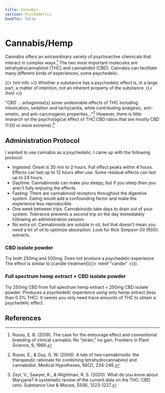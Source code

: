 ```yaml
---
title: Cannabis
section: Psychedelics
bookToc: false
---
```


# Cannabis/Hemp

Cannabis offers an extraordinary variety of psychoactive chemicals
that interact in complex ways.[^russo2019] The two most important
molecules are tetrahydrocannabinol (THC) and cannabidiol (CBD).
Cannabis can facilitate many different kinds of experiences, some
psychedelic.

{{< hint info >}}
Whether a substance has a psychedelic effect is, in a large part,
a matter of intention, not an inherent property of the substance.
{{< /hint >}}

"CBD ... antagonise[s] some undesirable effects of THC including intoxication, sedation and tachycardia, while contributing analgesic, anti-emetic, and anti-carcinogenic properties..."[^russo2006] However, there is little research on the psychological effect of THC:CBD ratios that are mostly CBD (1:50 or more extreme).[^zeyl2020]

## Administration Protocol

I wanted to use cannabis as a psychedelic. I came up with the following protocol.

- Ingested: Onset is 30 min to 2 hours. Full effect peaks within 4 hours. Effects can last up to 12 hours after use. Some residual effects can last up to 24 hours.
- Daytime: Cannabinoids can make you sleepy, but if you sleep then you aren't fully enjoying the effects.
- Fasting: There are cannabinoid receptors throughout the digestive system. Eating would add a confounding factor and make the experience less reproducible.
- One week between trips: Cannabinoids take days to drain out of your system. Tolerance prevents a second trip on the day immediately following an administration session.
- No extra oil: Cannabinoids are soluble in oil, but that doesn't mean you need a lot of oil to optimize absorption. Look for Rick Simpson Oil (RSO) extracts.

### CBD isolate powder

Try both 250mg and 500mg. Does not produce a psychedelic experience. The
effect is similar to [candle treatment]({{< relref "candle" >}}).

### Full spectrum hemp extract + CBD isolate powder

Try 250mg CBD from full spectrum hemp extract + 250mg CBD isolate
powder. Produces a psychedelic experience using only hemp extract
(less than 0.3% THC).  It seems you only need trace amounts of THC to obtain a psychedelic effect.

## References

[^russo2019]: Russo, E. B. (2019). The case for the entourage effect and conventional breeding of clinical cannabis: No “strain,” no gain. Frontiers in Plant Science, 9, 1969.

[^russo2006]: Russo, E., & Guy, G. W. (2006). A tale of two cannabinoids: the therapeutic rationale for combining tetrahydrocannabinol and cannabidiol. Medical Hypotheses, 66(2), 234-246.

[^zeyl2020]: Zeyl, V., Sawyer, K., & Wightman, R. S. (2020). What do you know about Maryjane? A systematic review of the current data on the THC: CBD ratio. Substance Use & Misuse, 55(8), 1223-1227.
